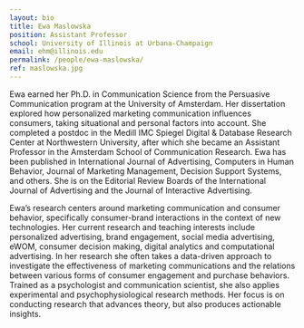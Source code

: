 ```yaml
---
layout: bio
title: Ewa Maslowska
position: Assistant Professor
school: University of Illinois at Urbana-Champaign
email: ehm@illinois.edu
permalink: /people/ewa-maslowska/
ref: maslowska.jpg
---
```

Ewa earned her Ph.D. in Communication Science from the Persuasive Communication program at the University of Amsterdam. Her dissertation explored how personalized marketing communication influences consumers, taking situational and personal factors into account. She completed a postdoc in the Medill IMC Spiegel Digital & Database Research Center at Northwestern University, after which she became an Assistant Professor in the Amsterdam School of Communication Research. Ewa has been published in International Journal of Advertising, Computers in Human Behavior, Journal of Marketing Management, Decision Support Systems, and others. She is on the Editorial Review Boards of the International Journal of Advertising and the Journal of Interactive Advertising.

Ewa’s research centers around marketing communication and consumer behavior, specifically consumer-brand interactions in the context of new technologies. Her current research and teaching interests include personalized advertising, brand engagement, social media advertising, eWOM, consumer decision making, digital analytics and computational advertising. In her research she often takes a data-driven approach to investigate the effectiveness of marketing communications and the relations between various forms of consumer engagement and purchase behaviors. Trained as a psychologist and communication scientist, she also applies experimental and psychophysiological research methods. Her focus is on conducting research that advances theory, but also produces actionable insights.